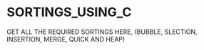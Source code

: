 # SORTINGS_USING_C
GET ALL THE REQUIRED SORTINGS HERE, (BUBBLE, SLECTION, INSERTION, MERGE, QUICK AND HEAP)
